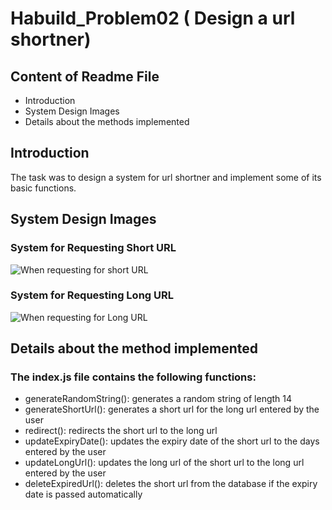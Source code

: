 # Habuild_Problem02 ( Design a url shortner)
## Content of Readme File
- Introduction
- System Design Images
- Details about the methods implemented

## Introduction
The task was to design a system for url shortner and implement some of its basic functions.

## System Design Images

### System for Requesting Short URL
![When requesting for short URL](https://user-images.githubusercontent.com/61858752/170531059-2a259c82-2959-4d4c-9d10-1471c7162de6.png)

### System for Requesting Long URL

![When requesting for Long URL](https://user-images.githubusercontent.com/61858752/170530975-e7aae8d8-1d7d-4ce0-a587-e26cd2e9420f.png)

## Details about the method implemented 

### The index.js file contains the following functions:
- generateRandomString(): generates a random string of length 14
- generateShortUrl(): generates a short url for the long url entered by the user
- redirect(): redirects the short url to the long url
- updateExpiryDate(): updates the expiry date of the short url to the days entered by the user
- updateLongUrl(): updates the long url of the short url to the long url entered by the user
- deleteExpiredUrl(): deletes the short url from the database if the expiry date is passed automatically
 
